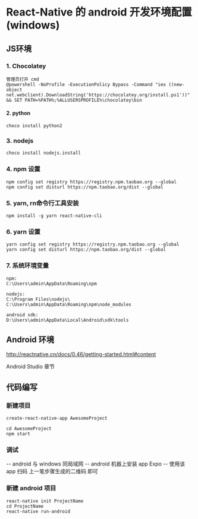 # React-Native 的 android 开发环境配置(windows)


## JS环境

### 1. Chocolatey
```
管理员打开 cmd
@powershell -NoProfile -ExecutionPolicy Bypass -Command "iex ((new-object net.webclient).DownloadString('https://chocolatey.org/install.ps1'))" && SET PATH=%PATH%;%ALLUSERSPROFILE%\chocolatey\bin
```

#### 2. python
```
choco install python2
```

### 3. nodejs
```
choco install nodejs.install
```

### 4. npm 设置
```
npm config set registry https://registry.npm.taobao.org --global
npm config set disturl https://npm.taobao.org/dist --global
```

### 5. yarn, rn命令行工具安装
```
npm install -g yarn react-native-cli
```

### 6. yarn 设置
```
yarn config set registry https://registry.npm.taobao.org --global
yarn config set disturl https://npm.taobao.org/dist --global
```

### 7. 系统环境变量
```
npm:
C:\Users\admin\AppData\Roaming\npm

nodejs:
C:\Program Files\nodejs\
C:\Users\admin\AppData\Roaming\npm\node_modules

android sdk:
D:\Users\admin\AppData\Local\Android\sdk\tools
```

## Android 环境

http://reactnative.cn/docs/0.46/getting-started.html#content

Android Studio 章节



## 代码编写

### 新建项目

```
create-react-native-app AwesomeProject

cd AwesomeProject
npm start
```

### 调试

-- android 与 windows 同局域网
-- android 机器上安装 app Expo
-- 使用该app 扫码 上一笔步骤生成的二维码 即可





### 新建 android 项目

```
react-native init ProjectName
cd ProjectName
react-native run-android
```










